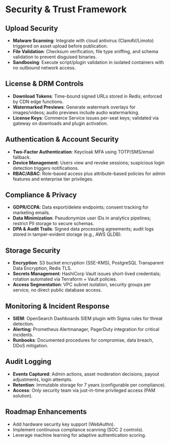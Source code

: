 # Security & Trust Framework

## Upload Security
- **Malware Scanning**: Integrate with cloud antivirus (ClamAV/Limoto) triggered on asset upload before publication.
- **File Validation**: Checksum verification, file type sniffing, and schema validation to prevent disguised binaries.
- **Sandboxing**: Execute script/plugin validation in isolated containers with no outbound network access.

## License & DRM Controls
- **Download Tokens**: Time-bound signed URLs stored in Redis; enforced by CDN edge functions.
- **Watermarked Previews**: Generate watermark overlays for images/videos; audio previews include audio watermarking.
- **License Keys**: Commerce Service issues per-seat keys; validated via gateway on downloads and plugin activation.

## Authentication & Account Security
- **Two-Factor Authentication**: Keycloak MFA using TOTP/SMS/email fallback.
- **Device Management**: Users view and revoke sessions; suspicious login detection triggers notifications.
- **RBAC/ABAC**: Role-based access plus attribute-based policies for admin features and enterprise tier privileges.

## Compliance & Privacy
- **GDPR/CCPA**: Data export/delete endpoints; consent tracking for marketing emails.
- **Data Minimization**: Pseudonymize user IDs in analytics pipelines; restrict PII storage to secure schemas.
- **DPA & Audit Trails**: Signed data processing agreements; audit logs stored in tamper-evident storage (e.g., AWS QLDB).

## Storage Security
- **Encryption**: S3 bucket encryption (SSE-KMS), PostgreSQL Transparent Data Encryption, Redis TLS.
- **Secrets Management**: HashiCorp Vault issues short-lived credentials; rotation automated via Terraform + Vault policies.
- **Access Segmentation**: VPC subnet isolation, security groups per service, no direct public database access.

## Monitoring & Incident Response
- **SIEM**: OpenSearch Dashboards SIEM plugin with Sigma rules for threat detection.
- **Alerting**: Prometheus Alertmanager, PagerDuty integration for critical incidents.
- **Runbooks**: Documented procedures for compromise, data breach, DDoS mitigation.

## Audit Logging
- **Events Captured**: Admin actions, asset moderation decisions, payout adjustments, login attempts.
- **Retention**: Immutable storage for 7 years (configurable per compliance).
- **Access**: Only security team via just-in-time privileged access (PAM solution).

## Roadmap Enhancements
- Add hardware security key support (WebAuthn).
- Implement continuous compliance scanning (SOC 2 controls).
- Leverage machine learning for adaptive authentication scoring.
